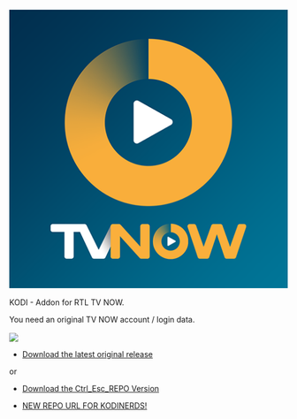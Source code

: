 ![RTL TV NOW](icon.png)

KODI - Addon for RTL TV NOW.

You need an original TV NOW account / login data.


<img align="center" src="https://ibb.co/BZ4mxXY">

* [Download the latest original release](https://bit.ly/3k6bHDF)


or 

* [Download the Ctrl_Esc_REPO Version](https://bit.ly/2PkEhmz)



* [NEW REPO URL FOR KODINERDS!](https://repo.kodinerds.net/)




